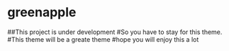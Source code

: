 # greenapple
##This project is under development
#So you have to stay for this theme.
#This theme will be a greate theme
#hope you will enjoy this a lot
